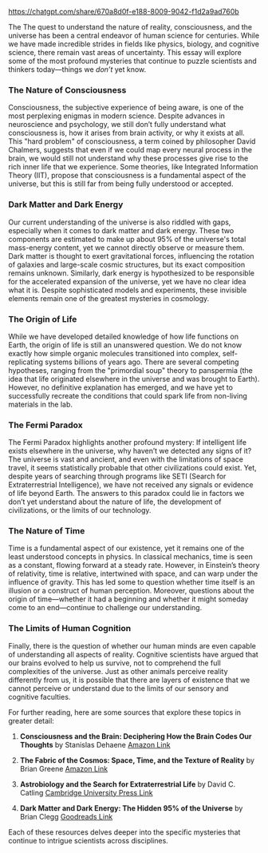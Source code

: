 https://chatgpt.com/share/670a8d0f-e188-8009-9042-f1d2a9ad760b

The The quest to understand the nature of reality, consciousness, and the universe has been a central endeavor of human science for centuries. While we have made incredible strides in fields like physics, biology, and cognitive science, there remain vast areas of uncertainty. This essay will explore some of the most profound mysteries that continue to puzzle scientists and thinkers today—things we *don’t* yet know.

### The Nature of Consciousness
Consciousness, the subjective experience of being aware, is one of the most perplexing enigmas in modern science. Despite advances in neuroscience and psychology, we still don’t fully understand what consciousness is, how it arises from brain activity, or why it exists at all. This "hard problem" of consciousness, a term coined by philosopher David Chalmers, suggests that even if we could map every neural process in the brain, we would still not understand why these processes give rise to the rich inner life that we experience. Some theories, like Integrated Information Theory (IIT), propose that consciousness is a fundamental aspect of the universe, but this is still far from being fully understood or accepted.

### Dark Matter and Dark Energy
Our current understanding of the universe is also riddled with gaps, especially when it comes to dark matter and dark energy. These two components are estimated to make up about 95% of the universe's total mass-energy content, yet we cannot directly observe or measure them. Dark matter is thought to exert gravitational forces, influencing the rotation of galaxies and large-scale cosmic structures, but its exact composition remains unknown. Similarly, dark energy is hypothesized to be responsible for the accelerated expansion of the universe, yet we have no clear idea what it is. Despite sophisticated models and experiments, these invisible elements remain one of the greatest mysteries in cosmology.

### The Origin of Life
While we have developed detailed knowledge of how life functions on Earth, the origin of life is still an unanswered question. We do not know exactly how simple organic molecules transitioned into complex, self-replicating systems billions of years ago. There are several competing hypotheses, ranging from the "primordial soup" theory to panspermia (the idea that life originated elsewhere in the universe and was brought to Earth). However, no definitive explanation has emerged, and we have yet to successfully recreate the conditions that could spark life from non-living materials in the lab.

### The Fermi Paradox
The Fermi Paradox highlights another profound mystery: If intelligent life exists elsewhere in the universe, why haven’t we detected any signs of it? The universe is vast and ancient, and even with the limitations of space travel, it seems statistically probable that other civilizations could exist. Yet, despite years of searching through programs like SETI (Search for Extraterrestrial Intelligence), we have not received any signals or evidence of life beyond Earth. The answers to this paradox could lie in factors we don’t yet understand about the nature of life, the development of civilizations, or the limits of our technology.

### The Nature of Time
Time is a fundamental aspect of our existence, yet it remains one of the least understood concepts in physics. In classical mechanics, time is seen as a constant, flowing forward at a steady rate. However, in Einstein’s theory of relativity, time is relative, intertwined with space, and can warp under the influence of gravity. This has led some to question whether time itself is an illusion or a construct of human perception. Moreover, questions about the origin of time—whether it had a beginning and whether it might someday come to an end—continue to challenge our understanding.

### The Limits of Human Cognition
Finally, there is the question of whether our human minds are even capable of understanding all aspects of reality. Cognitive scientists have argued that our brains evolved to help us survive, not to comprehend the full complexities of the universe. Just as other animals perceive reality differently from us, it is possible that there are layers of existence that we cannot perceive or understand due to the limits of our sensory and cognitive faculties.

For further reading, here are some sources that explore these topics in greater detail:

1. **Consciousness and the Brain: Deciphering How the Brain Codes Our Thoughts** by Stanislas Dehaene [Amazon Link](https://www.amazon.com/Consciousness-Brain-Deciphering-Codes-Thoughts/dp/0143126266)

2. **The Fabric of the Cosmos: Space, Time, and the Texture of Reality** by Brian Greene [Amazon Link](https://www.amazon.com/Fabric-Cosmos-Space-Texture-Reality/dp/0375727205)

3. **Astrobiology and the Search for Extraterrestrial Life** by David C. Catling [Cambridge University Press Link](https://www.cambridge.org/core/books/abs/astrobiology/56988C1874073D85C0FEA3D1E60B69FE)

4. **Dark Matter and Dark Energy: The Hidden 95% of the Universe** by Brian Clegg [Goodreads Link](https://www.goodreads.com/book/show/30600777-dark-matter-and-dark-energy)

Each of these resources delves deeper into the specific mysteries that continue to intrigue scientists across disciplines.
